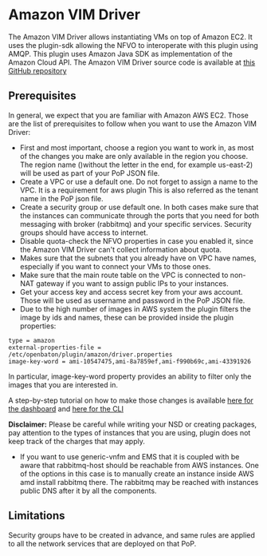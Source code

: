 # Amazon VIM Driver

The Amazon VIM Driver allows instantiating VMs on top of Amazon EC2. 
It uses the plugin-sdk allowing the NFVO to interoperate with this plugin using AMQP. 
This plugin uses Amazon Java SDK as implementation of the Amazon Cloud API. The Amazon VIM Driver source code is available at [this GitHub repository](https://github.com/openbaton/plugin-vimdriver-amazon)
   
## Prerequisites

In general, we expect that you are familiar with Amazon AWS EC2. Those are the list of prerequisites to follow when you want to use the Amazon VIM Driver: 

* First and most important, choose a region you want to work in, as most of the changes you make are only available in the region you choose. The region name ()without the letter in the end, for example us-east-2) will be used as part of your PoP JSON file.
* Create a VPC or use a default one. Do not forget to assign a name to the VPC. It is a requirement for aws plugin This is also referred as the tenant name in the PoP json file. 
* Create a security group or use default one. In both cases make sure that the instances can communicate through the ports that you need for both messaging with broker (rabbitmq) and your specific services. Security groups should have access to internet.
* Disable quota-check the NFVO properties in case you enabled it, since the Amazon VIM Driver can't collect information about quota.  
* Makes sure that the subnets that you already have on VPC have names, especially if you want to connect your VMs to those ones. 
* Make sure that the main route table on the VPC is connected to non-NAT gateway if you want to assign public IPs to your instances. 
* Get your access key and access secret key from your aws account. Those will be used as username and password in the PoP JSON file.
* Due to the high number of images in AWS system the plugin filters the image by ids and names, these can be provided inside the plugin properties:

```properties
type = amazon
external-properties-file = /etc/openbaton/plugin/amazon/driver.properties
image-key-word = ami-10547475,ami-8a7859ef,ami-f990b69c,ami-43391926
```

In particular, image-key-word property provides an ability to filter only the images that you are interested in. 

A step-by-step tutorial on how to make those changes is available [here for the dashboard](how-to-ec2-dashboard.md) and [here for the CLI](how-to-ec2-cli.md)

**Disclaimer:** Please be careful while writing your NSD or creating packages, pay attention to the types of instances that you are using, plugin does not keep
track of the charges that may apply.
* If you want to use generic-vnfm and EMS that it is coupled with be aware that rabbitmq-host should be reachable from AWS instances. 
One of the options in this case is to manually create an instance inside AWS amd install rabbitmq there. The rabbitmq may be reached with instances public DNS after it by all the components.

## Limitations

Security groups have to be created in advance, and same rules are applied to all the network services that are deployed on that PoP. 

[pop-registration]: pop-registration.md